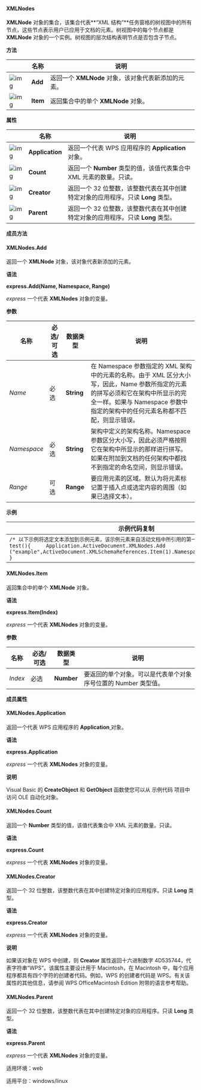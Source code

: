 #### **XMLNodes**



**XMLNode** 对象的集合，该集合代表**“XML 结构”**任务窗格的树视图中的所有节点，这些节点表示用户已应用于文档的元素。树视图中的每个节点都是 **XMLNode** 对象的一个实例。树视图的层次结构表明节点是否包含子节点。

**方法**

|                                                              | 名称     | 说明                                                |
| ------------------------------------------------------------ | -------- | --------------------------------------------------- |
| ![img](https://qn.cache.wpscdn.cn/encs/doc/office_v19/gif/methods.gif) | **Add**  | 返回一个 **XMLNode** 对象，该对象代表新添加的元素。 |
| ![img](https://qn.cache.wpscdn.cn/encs/doc/office_v19/gif/methods.gif) | **Item** | 返回集合中的单个 **XMLNode** 对象。                 |

**属性**

|                                                              | 名称            | 说明                                                         |
| ------------------------------------------------------------ | --------------- | ------------------------------------------------------------ |
| ![img](https://qn.cache.wpscdn.cn/encs/doc/office_v19/gif/properties.gif) | **Application** | 返回一个代表 WPS 应用程序的 **Application**[ ](https://qn.cache.wpscdn.cn/encs/doc/office_v19/apiObjectTemplate.htm?page=topics/WPS%20%E5%9F%BA%E7%A1%80%E6%8E%A5%E5%8F%A3/%E6%96%87%E5%AD%97%20API%20%E5%8F%82%E8%80%83/Application/Application%20.htm#jsObject_Application)对象。 |
| ![img](https://qn.cache.wpscdn.cn/encs/doc/office_v19/gif/properties.gif) | **Count**       | 返回一个 **Number** 类型的值，该值代表集合中 XML 元素的数量。只读。 |
| ![img](https://qn.cache.wpscdn.cn/encs/doc/office_v19/gif/properties.gif) | **Creator**     | 返回一个 32 位整数，该整数代表在其中创建特定对象的应用程序。只读 **Long** 类型。 |
| ![img](https://qn.cache.wpscdn.cn/encs/doc/office_v19/gif/properties.gif) | **Parent**      | 返回一个 32 位整数，该整数代表在其中创建特定对象的应用程序。只读 **Long** 类型。 |

**成员方法**

#### **XMLNodes.Add**

返回一个 **XMLNode** 对象，该对象代表新添加的元素。

**语法**

**express.Add(Name, Namespace, Range)**

*express*   一个代表 **XMLNodes** 对象的变量。

**参数**

| **名称**    | **必选/可选** | **数据类型** | **说明**                                                     |
| ----------- | ------------- | ------------ | ------------------------------------------------------------ |
| *Name*      | 必选          | **String**   | 在 Namespace 参数指定的 XML 架构中的元素的名称。由于 XML 区分大小写，因此，Name 参数所指定的元素的拼写必须和它在架构中所显示的完全一样。如果与 Namespace 参数中指定的架构中的任何元素名称都不匹配，则显示错误。 |
| *Namespace* | 必选          | **String**   | 架构中定义的架构名称。Namespace 参数区分大小写，因此必须严格按照它在架构中所显示的那样进行拼写。如果在附加到文档的任何架构中都找不到指定的命名空间，则显示错误。 |
| *Range*     | 可选          | **Range**    | 要应用元素的区域。默认为将元素标记置于插入点或选定内容的周围（如果已选择文本）。 |

**示例**

| 示例代码复制                                                 |
| ------------------------------------------------------------ |
| `/* 以下示例将选定文本添加到示例元素，该示例元素来自活动文档中所引用的第一个架构*/ function test(){     Application.ActiveDocument.XMLNodes.Add ("example",ActiveDocument.XMLSchemaReferences.Item(1).NamespaceURI,Selection.Range) }` |

#### **XMLNodes.Item**

返回集合中的单个 **XMLNode** 对象。

**语法**

**express.Item(Index)**

*express*   一个代表 **XMLNodes** 对象的变量。

**参数**

| **名称** | **必选/可选** | **数据类型** | **说明**                                                     |
| -------- | ------------- | ------------ | ------------------------------------------------------------ |
| *Index*  | 必选          | **Number**   | 要返回的单个对象。可以是代表单个对象序号位置的 Number 类型值。 |

**成员属性**

#### **XMLNodes.Application**

返回一个代表 WPS 应用程序的 **Application**[ ](https://qn.cache.wpscdn.cn/encs/doc/office_v19/apiObjectTemplate.htm?page=topics/WPS%20%E5%9F%BA%E7%A1%80%E6%8E%A5%E5%8F%A3/%E6%96%87%E5%AD%97%20API%20%E5%8F%82%E8%80%83/Application/Application%20.htm#jsObject_Application)对象。

**语法**

**express.Application**

*express*   一个代表 **XMLNodes** 对象的变量。

**说明**

Visual Basic 的 **CreateObject** 和 **GetObject** 函数使您可以从 示例代码 项目中访问 OLE 自动化对象。

#### **XMLNodes.Count**

返回一个 **Number** 类型的值，该值代表集合中 XML 元素的数量。只读。

**语法**

**express.Count**

*express*   一个代表 **XMLNodes** 对象的变量。

#### **XMLNodes.Creator**

返回一个 32 位整数，该整数代表在其中创建特定对象的应用程序。只读 **Long** 类型。

**语法**

**express.Creator**

*express*   一个代表 **XMLNodes** 对象的变量。

**说明**

如果该对象在 WPS 中创建，则 **Creator** 属性返回十六进制数字 4D535744，代表字符串“WPS”。该属性主要设计用于 Macintosh，在 Macintosh 中，每个应用程序都具有四个字符的创建者代码。例如，WPS 的创建者代码是 WPS。有关该属性的其他信息，请参阅 WPS OfficeMacintosh Edition 附带的语言参考帮助。

#### **XMLNodes.Parent**

返回一个 32 位整数，该整数代表在其中创建特定对象的应用程序。只读 **Long** 类型。

**语法**

**express.Parent**

*express*   一个代表 **XMLNodes** 对象的变量。

适用环境：web

适用平台：windows/linux